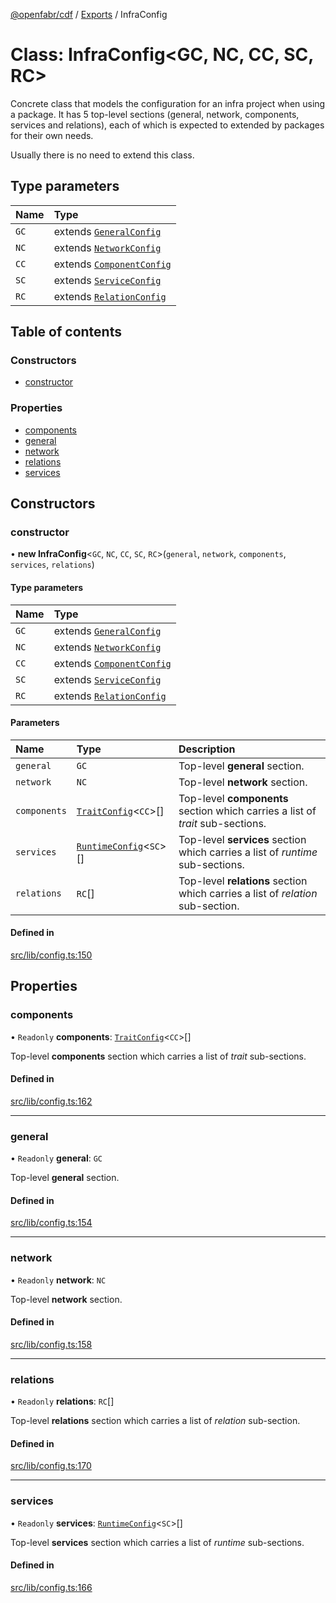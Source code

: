 [@openfabr/cdf](../README.md) / [Exports](../modules.md) / InfraConfig

# Class: InfraConfig<GC, NC, CC, SC, RC\>

Concrete class that models the configuration for an infra project when using a package.
It has 5 top-level sections (general, network, components, services and relations), each of which is expected to extended by packages for their own needs.

 Usually there is no need to extend this class.

## Type parameters

| Name | Type |
| :------ | :------ |
| `GC` | extends [`GeneralConfig`](../interfaces/GeneralConfig.md) |
| `NC` | extends [`NetworkConfig`](../interfaces/NetworkConfig.md) |
| `CC` | extends [`ComponentConfig`](../interfaces/ComponentConfig.md) |
| `SC` | extends [`ServiceConfig`](../interfaces/ServiceConfig.md) |
| `RC` | extends [`RelationConfig`](../interfaces/RelationConfig.md) |

## Table of contents

### Constructors

- [constructor](InfraConfig.md#constructor)

### Properties

- [components](InfraConfig.md#components)
- [general](InfraConfig.md#general)
- [network](InfraConfig.md#network)
- [relations](InfraConfig.md#relations)
- [services](InfraConfig.md#services)

## Constructors

### constructor

• **new InfraConfig**<`GC`, `NC`, `CC`, `SC`, `RC`\>(`general`, `network`, `components`, `services`, `relations`)

#### Type parameters

| Name | Type |
| :------ | :------ |
| `GC` | extends [`GeneralConfig`](../interfaces/GeneralConfig.md) |
| `NC` | extends [`NetworkConfig`](../interfaces/NetworkConfig.md) |
| `CC` | extends [`ComponentConfig`](../interfaces/ComponentConfig.md) |
| `SC` | extends [`ServiceConfig`](../interfaces/ServiceConfig.md) |
| `RC` | extends [`RelationConfig`](../interfaces/RelationConfig.md) |

#### Parameters

| Name | Type | Description |
| :------ | :------ | :------ |
| `general` | `GC` | Top-level **general** section. |
| `network` | `NC` | Top-level **network** section. |
| `components` | [`TraitConfig`](TraitConfig.md)<`CC`\>[] | Top-level **components** section which carries a list of *trait* sub-sections. |
| `services` | [`RuntimeConfig`](RuntimeConfig.md)<`SC`\>[] | Top-level **services** section which carries a list of *runtime* sub-sections. |
| `relations` | `RC`[] | Top-level **relations** section which carries a list of *relation* sub-section. |

#### Defined in

[src/lib/config.ts:150](https://github.com/openfabr/cdf/blob/dc6dbfc/core/typescript/src/lib/config.ts#L150)

## Properties

### components

• `Readonly` **components**: [`TraitConfig`](TraitConfig.md)<`CC`\>[]

Top-level **components** section which carries a list of *trait* sub-sections.

#### Defined in

[src/lib/config.ts:162](https://github.com/openfabr/cdf/blob/dc6dbfc/core/typescript/src/lib/config.ts#L162)

___

### general

• `Readonly` **general**: `GC`

Top-level **general** section.

#### Defined in

[src/lib/config.ts:154](https://github.com/openfabr/cdf/blob/dc6dbfc/core/typescript/src/lib/config.ts#L154)

___

### network

• `Readonly` **network**: `NC`

Top-level **network** section.

#### Defined in

[src/lib/config.ts:158](https://github.com/openfabr/cdf/blob/dc6dbfc/core/typescript/src/lib/config.ts#L158)

___

### relations

• `Readonly` **relations**: `RC`[]

Top-level **relations** section which carries a list of *relation* sub-section.

#### Defined in

[src/lib/config.ts:170](https://github.com/openfabr/cdf/blob/dc6dbfc/core/typescript/src/lib/config.ts#L170)

___

### services

• `Readonly` **services**: [`RuntimeConfig`](RuntimeConfig.md)<`SC`\>[]

Top-level **services** section which carries a list of *runtime* sub-sections.

#### Defined in

[src/lib/config.ts:166](https://github.com/openfabr/cdf/blob/dc6dbfc/core/typescript/src/lib/config.ts#L166)
